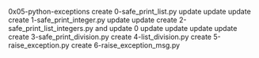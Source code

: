 0x05-python-exceptions
create 0-safe_print_list.py
update
update
update
create 1-safe_print_integer.py
update
update
create 2-safe_print_list_integers.py and update 0
update
update
update
update
create 3-safe_print_division.py
create 4-list_division.py
create 5-raise_exception.py
create 6-raise_exception_msg.py
